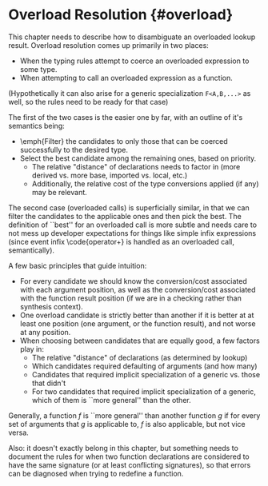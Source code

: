 # Overload Resolution {#overload}

<div class=issue>
This chapter needs to describe how to disambiguate an overloaded lookup result.
Overload resolution comes up primarily in two places:


* When the typing rules attempt to coerce an overloaded expression to some type.
* When attempting to call an overloaded expression as a function.


(Hypothetically it can also arise for a generic specialization `F<A,B,...>` as well, so the rules need to be ready for that case)

The first of the two cases is the easier one by far, with an outline of it's semantics being:


* \emph{Filter} the candidates to only those that can be coerced successfully to the desired type.
* Select the best candidate among the remaining ones, based on priority.
  *  The relative "distance" of declarations needs to factor in (more derived vs. more base, imported vs. local, etc.)
  *  Additionally, the relative cost of the type conversions applied (if any) may be relevant.


The second case (overloaded calls) is superficially similar, in that we can filter the candidates to the applicable ones and then pick the best.
The definition of ``best'' for an overloaded call is more subtle and needs care to not mess up developer expectations for things like simple infix expressions (since event infix \code{operator+} is handled as an overloaded call, semantically).

A few basic principles that guide intuition:


* For every candidate we should know the conversion/cost associated with each argument position, as well as the conversion/cost associated with the function result position (if we are in a checking rather than synthesis context).
* One overload candidate is strictly better than another if it is better at at least one position (one argument, or the function result), and not worse at any position.
* When choosing between candidates that are equally good, a few factors play in:
  *  The relative "distance" of declarations (as determined by lookup)
  *  Which candidates required defaulting of arguments (and how many)
  *  Candidates that required implicit specialization of a generic vs. those that didn't
  *  For two candidates that required implicit specialization of a generic, which of them is ``more general'' than the other.


Generally, a function $f$ is ``more general'' than another function $g$ if for every set of arguments that $g$ is applicable to, $f$ is also applicable, but not vice versa.

Also: it doesn't exactly belong in this chapter, but something needs to document the rules for when two function declarations are considered to have the same signature (or at least conflicting signatures), so that errors can be diagnosed when trying to redefine a function.

</div>
